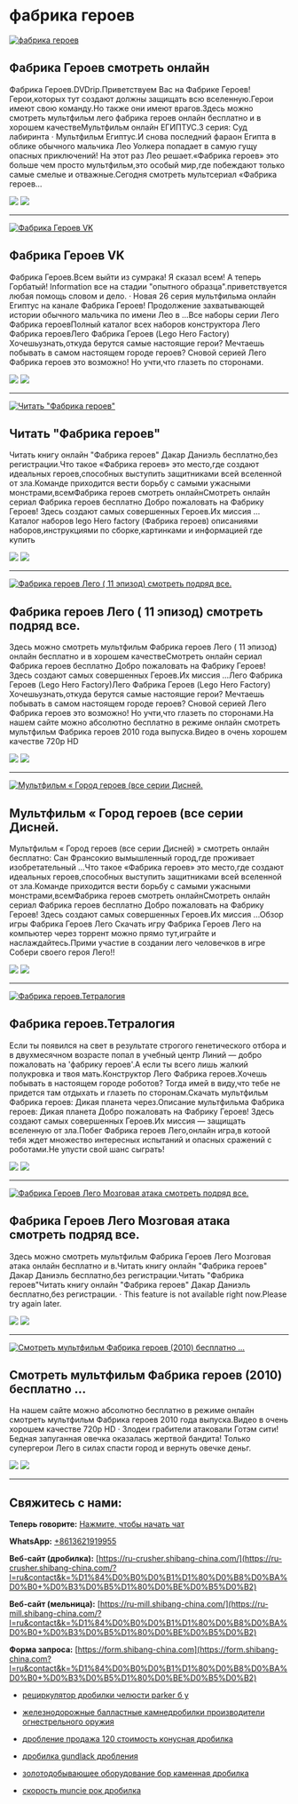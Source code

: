 # фабрика героев

<a href="https://swt.shibang-china.com/?l=ru&img&k=%D1%84%D0%B0%D0%B1%D1%80%D0%B8%D0%BA%D0%B0+%D0%B3%D0%B5%D1%80%D0%BE%D0%B5%D0%B2" target="_blank">![фабрика героев](http://static.shibang-china.com/all-800x300/879.jpg)</a>

## Фабрика Героев смотреть онлайн
Фабрика Героев.DVDrip.Приветствуем Вас на Фабрике Героев! Герои,которых тут создают должны защищать всю вселенную.Герои имеют свою команду.Но также они имеют врагов.Здесь можно смотреть мультфильм лего фабрика героев онлайн бесплатно и в хорошем качествеМультфильм онлайн ЕГИПТУС.3 серия: Суд лабиринта&nbsp;&#0183;&#32;Мультфильм Египтус.И снова последний фараон Египта в облике обычного мальчика Лео Уолкера попадает в самую гущу опасных приключений! На этот раз Лео решает.&#171;Фабрика героев&#187; это больше чем просто мультфильм,это особый мир,где побеждают только самые смелые и отважные.Сегодня смотреть мультсериал &#171;Фабрика героев…


<a href="https://whatsapp.shibangsoft.com/WhatsApp.php" target="_blank" title="WhatsApp">![](http://static.shibang-china.com/icon/whatsapp.png)</a> <a href="https://swt.shibang-china.com/?l=ru&icon&k=%D1%84%D0%B0%D0%B1%D1%80%D0%B8%D0%BA%D0%B0+%D0%B3%D0%B5%D1%80%D0%BE%D0%B5%D0%B2" target="_blank">![](http://static.shibang-china.com/icon/chat-ru.png)</a>

---

<a href="https://swt.shibang-china.com/?l=ru&img&k=%D1%84%D0%B0%D0%B1%D1%80%D0%B8%D0%BA%D0%B0+%D0%B3%D0%B5%D1%80%D0%BE%D0%B5%D0%B2" target="_blank">![Фабрика Героев VK](http://static.shibang-china.com/all-800x300/240.jpg)</a>

## Фабрика Героев VK
Фабрика Героев.Всем выйти из сумрака! Я сказал всем! А теперь Горбатый! Information все на стадии &quot;опытного образца&quot;.приветствуется любая помощь словом и дело.&nbsp;&#0183;&#32;Новая 26 серия мультфильма онлайн Египтус на канале Фабрика Героев! Продолжение захватывающей истории обычного мальчика по имени Лео в …Все наборы серии Лего Фабрика героевПолный каталог всех наборов конструктора Лего Фабрика героевЛего Фабрика Героев (Lego Hero Factory) Хочешьузнать,откуда берутся самые настоящие герои? Мечтаешь побывать в самом настоящем городе героев? Сновой серией Лего Фабрика героев это возможно! Но учти,что глазеть по сторонами.


<a href="https://whatsapp.shibangsoft.com/WhatsApp.php" target="_blank" title="WhatsApp">![](http://static.shibang-china.com/icon/whatsapp.png)</a> <a href="https://swt.shibang-china.com/?l=ru&icon&k=%D1%84%D0%B0%D0%B1%D1%80%D0%B8%D0%BA%D0%B0+%D0%B3%D0%B5%D1%80%D0%BE%D0%B5%D0%B2" target="_blank">![](http://static.shibang-china.com/icon/chat-ru.png)</a>

---

<a href="https://swt.shibang-china.com/?l=ru&img&k=%D1%84%D0%B0%D0%B1%D1%80%D0%B8%D0%BA%D0%B0+%D0%B3%D0%B5%D1%80%D0%BE%D0%B5%D0%B2" target="_blank">![Читать &quot;Фабрика героев&quot;](http://static.shibang-china.com/all-800x300/1064.jpg)</a>

## Читать &quot;Фабрика героев&quot;
Читать книгу онлайн &quot;Фабрика героев&quot; Дакар Даниэль бесплатно,без регистрации.Что такое &#171;Фабрика героев&#187; это место,где создают идеальных героев,способных выступить защитниками всей вселенной от зла.Команде приходится вести борьбу с самыми ужасными монстрами,всемФабрика героев смотреть онлайнСмотреть онлайн сериал Фабрика героев бесплатно Добро пожаловать на Фабрику Героев! Здесь создают самых совершенных Героев.Их миссия …Каталог наборов lego Hero factory (Фабрика героев) описаниями наборов,инструкциями по сборке,картинками и информацией где купить


<a href="https://whatsapp.shibangsoft.com/WhatsApp.php" target="_blank" title="WhatsApp">![](http://static.shibang-china.com/icon/whatsapp.png)</a> <a href="https://swt.shibang-china.com/?l=ru&icon&k=%D1%84%D0%B0%D0%B1%D1%80%D0%B8%D0%BA%D0%B0+%D0%B3%D0%B5%D1%80%D0%BE%D0%B5%D0%B2" target="_blank">![](http://static.shibang-china.com/icon/chat-ru.png)</a>

---

<a href="https://swt.shibang-china.com/?l=ru&img&k=%D1%84%D0%B0%D0%B1%D1%80%D0%B8%D0%BA%D0%B0+%D0%B3%D0%B5%D1%80%D0%BE%D0%B5%D0%B2" target="_blank">![Фабрика героев Лего ( 11 эпизод) смотреть подряд все.](http://static.shibang-china.com/all-800x300/707.jpg)</a>

## Фабрика героев Лего ( 11 эпизод) смотреть подряд все.
Здесь можно смотреть мультфильм Фабрика героев Лего ( 11 эпизод) онлайн бесплатно и в хорошем качествеСмотреть онлайн сериал Фабрика героев бесплатно Добро пожаловать на Фабрику Героев! Здесь создают самых совершенных Героев.Их миссия …Лего Фабрика Героев (Lego Hero Factory)Лего Фабрика Героев (Lego Hero Factory) Хочешьузнать,откуда берутся самые настоящие герои? Мечтаешь побывать в самом настоящем городе героев? Сновой серией Лего Фабрика героев это возможно! Но учти,что глазеть по сторонами.На нашем сайте можно абсолютно бесплатно в режиме онлайн смотреть мультфильм Фабрика героев 2010 года выпуска.Видео в очень хорошем качестве 720p HD


<a href="https://whatsapp.shibangsoft.com/WhatsApp.php" target="_blank" title="WhatsApp">![](http://static.shibang-china.com/icon/whatsapp.png)</a> <a href="https://swt.shibang-china.com/?l=ru&icon&k=%D1%84%D0%B0%D0%B1%D1%80%D0%B8%D0%BA%D0%B0+%D0%B3%D0%B5%D1%80%D0%BE%D0%B5%D0%B2" target="_blank">![](http://static.shibang-china.com/icon/chat-ru.png)</a>

---

<a href="https://swt.shibang-china.com/?l=ru&img&k=%D1%84%D0%B0%D0%B1%D1%80%D0%B8%D0%BA%D0%B0+%D0%B3%D0%B5%D1%80%D0%BE%D0%B5%D0%B2" target="_blank">![Мультфильм &#171; Город героев (все серии Дисней.](http://static.shibang-china.com/all-800x300/703.jpg)</a>

## Мультфильм &#171; Город героев (все серии Дисней.
Мультфильм &#171; Город героев (все серии Дисней) &#187; смотреть онлайн бесплатно: Сан Франсокио вымышленный город,где проживает изобретательный …Что такое &#171;Фабрика героев&#187; это место,где создают идеальных героев,способных выступить защитниками всей вселенной от зла.Команде приходится вести борьбу с самыми ужасными монстрами,всемФабрика героев смотреть онлайнСмотреть онлайн сериал Фабрика героев бесплатно Добро пожаловать на Фабрику Героев! Здесь создают самых совершенных Героев.Их миссия …Обзор игры Фабрика Героев Лего Скачать игру Фабрика Героев Лего на компьютер через торрент можно прямо тут,играйте и наслаждайтесь.Прими участие в создании лего человечков в игре Собери своего героя Лего!!


<a href="https://whatsapp.shibangsoft.com/WhatsApp.php" target="_blank" title="WhatsApp">![](http://static.shibang-china.com/icon/whatsapp.png)</a> <a href="https://swt.shibang-china.com/?l=ru&icon&k=%D1%84%D0%B0%D0%B1%D1%80%D0%B8%D0%BA%D0%B0+%D0%B3%D0%B5%D1%80%D0%BE%D0%B5%D0%B2" target="_blank">![](http://static.shibang-china.com/icon/chat-ru.png)</a>

---

<a href="https://swt.shibang-china.com/?l=ru&img&k=%D1%84%D0%B0%D0%B1%D1%80%D0%B8%D0%BA%D0%B0+%D0%B3%D0%B5%D1%80%D0%BE%D0%B5%D0%B2" target="_blank">![Фабрика героев.Тетралогия](http://static.shibang-china.com/all-800x300/781.jpg)</a>

## Фабрика героев.Тетралогия
Если ты появился на свет в результате строгого генетического отбора и в двухмесячном возрасте попал в учебный центр Линий — добро пожаловать на 'фабрику героев'.А если ты всего лишь жалкий полукровка и твоя мать.Конструктор Лего Фабрика героев.Хочешь побывать в настоящем городе роботов? Тогда имей в виду,что тебе не придется там отдыхать и глазеть по сторонам.Скачать мультфильм Фабрика героев: Дикая планета через.Описание мультфильма Фабрика героев: Дикая планета Добро пожаловать на Фабрику Героев! Здесь создают самых совершенных Героев.Их миссия — защищать вселенную от зла.Побег Фабрика героев Лего,онлайн игра,в котоой тебя ждет множество интересных испытаний и опасных сражений с роботами.Не упусти свой шанс сыграть!


<a href="https://whatsapp.shibangsoft.com/WhatsApp.php" target="_blank" title="WhatsApp">![](http://static.shibang-china.com/icon/whatsapp.png)</a> <a href="https://swt.shibang-china.com/?l=ru&icon&k=%D1%84%D0%B0%D0%B1%D1%80%D0%B8%D0%BA%D0%B0+%D0%B3%D0%B5%D1%80%D0%BE%D0%B5%D0%B2" target="_blank">![](http://static.shibang-china.com/icon/chat-ru.png)</a>

---

<a href="https://swt.shibang-china.com/?l=ru&img&k=%D1%84%D0%B0%D0%B1%D1%80%D0%B8%D0%BA%D0%B0+%D0%B3%D0%B5%D1%80%D0%BE%D0%B5%D0%B2" target="_blank">![Фабрика Героев Лего Мозговая атака смотреть подряд все.](http://static.shibang-china.com/all-800x300/1520.jpg)</a>

## Фабрика Героев Лего Мозговая атака смотреть подряд все.
Здесь можно смотреть мультфильм Фабрика Героев Лего Мозговая атака онлайн бесплатно и в.Читать книгу онлайн &quot;Фабрика героев&quot; Дакар Даниэль бесплатно,без регистрации.Читать &quot;Фабрика героев&quot;Читать книгу онлайн &quot;Фабрика героев&quot; Дакар Даниэль бесплатно,без регистрации.&nbsp;&#0183;&#32;This feature is not available right now.Please try again later.


<a href="https://whatsapp.shibangsoft.com/WhatsApp.php" target="_blank" title="WhatsApp">![](http://static.shibang-china.com/icon/whatsapp.png)</a> <a href="https://swt.shibang-china.com/?l=ru&icon&k=%D1%84%D0%B0%D0%B1%D1%80%D0%B8%D0%BA%D0%B0+%D0%B3%D0%B5%D1%80%D0%BE%D0%B5%D0%B2" target="_blank">![](http://static.shibang-china.com/icon/chat-ru.png)</a>

---

<a href="https://swt.shibang-china.com/?l=ru&img&k=%D1%84%D0%B0%D0%B1%D1%80%D0%B8%D0%BA%D0%B0+%D0%B3%D0%B5%D1%80%D0%BE%D0%B5%D0%B2" target="_blank">![Смотреть мультфильм Фабрика героев (2010) бесплатно …](http://static.shibang-china.com/all-800x300/348.jpg)</a>

## Смотреть мультфильм Фабрика героев (2010) бесплатно …
На нашем сайте можно абсолютно бесплатно в режиме онлайн смотреть мультфильм Фабрика героев 2010 года выпуска.Видео в очень хорошем качестве 720p HD&nbsp;&#0183;&#32;Злодеи грабители атаковали Готэм сити! Бедная запуганная овечка оказалась жертвой бандита! Только супергерои Лего в силах спасти город и вернуть овечке деньг.

<a href="https://whatsapp.shibangsoft.com/WhatsApp.php" target="_blank" title="WhatsApp">![](http://static.shibang-china.com/icon/whatsapp.png)</a> <a href="https://swt.shibang-china.com/?l=ru&icon&k=%D1%84%D0%B0%D0%B1%D1%80%D0%B8%D0%BA%D0%B0+%D0%B3%D0%B5%D1%80%D0%BE%D0%B5%D0%B2" target="_blank">![](http://static.shibang-china.com/icon/chat-ru.png)</a>

---
## Свяжитесь с нами:

**Теперь говорите:** [Нажмите, чтобы начать чат](https://swt.shibang-china.com?l=ru&contact&k=%D1%84%D0%B0%D0%B1%D1%80%D0%B8%D0%BA%D0%B0+%D0%B3%D0%B5%D1%80%D0%BE%D0%B5%D0%B2)

**WhatsApp:**  [+8613621919955](https://whatsapp.shibangsoft.com/WhatsApp.php)

**Веб-сайт (дробилка):** [https://ru-crusher.shibang-china.com/](https://ru-crusher.shibang-china.com/?l=ru&contact&k=%D1%84%D0%B0%D0%B1%D1%80%D0%B8%D0%BA%D0%B0+%D0%B3%D0%B5%D1%80%D0%BE%D0%B5%D0%B2)

**Веб-сайт (мельница):** [https://ru-mill.shibang-china.com/](https://ru-mill.shibang-china.com/?l=ru&contact&k=%D1%84%D0%B0%D0%B1%D1%80%D0%B8%D0%BA%D0%B0+%D0%B3%D0%B5%D1%80%D0%BE%D0%B5%D0%B2)

**Форма запроса:** [https://form.shibang-china.com](https://form.shibang-china.com?l=ru&contact&k=%D1%84%D0%B0%D0%B1%D1%80%D0%B8%D0%BA%D0%B0+%D0%B3%D0%B5%D1%80%D0%BE%D0%B5%D0%B2)

* [рециркулятор дробилки челюсти parker б  у](../123/%D1%80%D0%B5%D1%86%D0%B8%D1%80%D0%BA%D1%83%D0%BB%D1%8F%D1%82%D0%BE%D1%80%20%D0%B4%D1%80%D0%BE%D0%B1%D0%B8%D0%BB%D0%BA%D0%B8%20%D1%87%D0%B5%D0%BB%D1%8E%D1%81%D1%82%D0%B8%20parker%20%D0%B1%20%20%D1%83.md)

* [железнодорожные балластные камнедробилки производители огнестрельного оружия](../125/%D0%B6%D0%B5%D0%BB%D0%B5%D0%B7%D0%BD%D0%BE%D0%B4%D0%BE%D1%80%D0%BE%D0%B6%D0%BD%D1%8B%D0%B5%20%D0%B1%D0%B0%D0%BB%D0%BB%D0%B0%D1%81%D1%82%D0%BD%D1%8B%D0%B5%20%D0%BA%D0%B0%D0%BC%D0%BD%D0%B5%D0%B4%D1%80%D0%BE%D0%B1%D0%B8%D0%BB%D0%BA%D0%B8%20%D0%BF%D1%80%D0%BE%D0%B8%D0%B7%D0%B2%D0%BE%D0%B4%D0%B8%D1%82%D0%B5%D0%BB%D0%B8%20%D0%BE%D0%B3%D0%BD%D0%B5%D1%81%D1%82%D1%80%D0%B5%D0%BB%D1%8C%D0%BD%D0%BE%D0%B3%D0%BE%20%D0%BE%D1%80%D1%83%D0%B6%D0%B8%D1%8F.md)

* [дробление продажа 120 стоимость конусная дробилка](../124/%D0%B4%D1%80%D0%BE%D0%B1%D0%BB%D0%B5%D0%BD%D0%B8%D0%B5%20%D0%BF%D1%80%D0%BE%D0%B4%D0%B0%D0%B6%D0%B0%20120%20%D1%81%D1%82%D0%BE%D0%B8%D0%BC%D0%BE%D1%81%D1%82%D1%8C%20%D0%BA%D0%BE%D0%BD%D1%83%D1%81%D0%BD%D0%B0%D1%8F%20%D0%B4%D1%80%D0%BE%D0%B1%D0%B8%D0%BB%D0%BA%D0%B0.md)

* [дробилка gundlack дробления](../122/%D0%B4%D1%80%D0%BE%D0%B1%D0%B8%D0%BB%D0%BA%D0%B0%20gundlack%20%D0%B4%D1%80%D0%BE%D0%B1%D0%BB%D0%B5%D0%BD%D0%B8%D1%8F.md)

* [золотодобывающее оборудование бор каменная дробилка](../125/%D0%B7%D0%BE%D0%BB%D0%BE%D1%82%D0%BE%D0%B4%D0%BE%D0%B1%D1%8B%D0%B2%D0%B0%D1%8E%D1%89%D0%B5%D0%B5%20%D0%BE%D0%B1%D0%BE%D1%80%D1%83%D0%B4%D0%BE%D0%B2%D0%B0%D0%BD%D0%B8%D0%B5%20%D0%B1%D0%BE%D1%80%20%D0%BA%D0%B0%D0%BC%D0%B5%D0%BD%D0%BD%D0%B0%D1%8F%20%D0%B4%D1%80%D0%BE%D0%B1%D0%B8%D0%BB%D0%BA%D0%B0.md)

* [скорость muncie рок дробилка](../124/%D1%81%D0%BA%D0%BE%D1%80%D0%BE%D1%81%D1%82%D1%8C%20muncie%20%D1%80%D0%BE%D0%BA%20%D0%B4%D1%80%D0%BE%D0%B1%D0%B8%D0%BB%D0%BA%D0%B0.md)